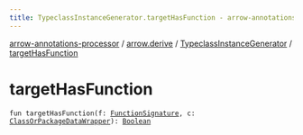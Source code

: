 ```yaml
---
title: TypeclassInstanceGenerator.targetHasFunction - arrow-annotations-processor
---
```


[arrow-annotations-processor](../../index.html) / [arrow.derive](../index.html) / [TypeclassInstanceGenerator](index.html) / [targetHasFunction](./target-has-function.html)

# targetHasFunction

`fun targetHasFunction(f: `[`FunctionSignature`](../-function-signature/index.html)`, c: `[`ClassOrPackageDataWrapper`](../../arrow.common.utils/-class-or-package-data-wrapper/index.html)`): `[`Boolean`](https://kotlinlang.org/api/latest/jvm/stdlib/kotlin/-boolean/index.html)